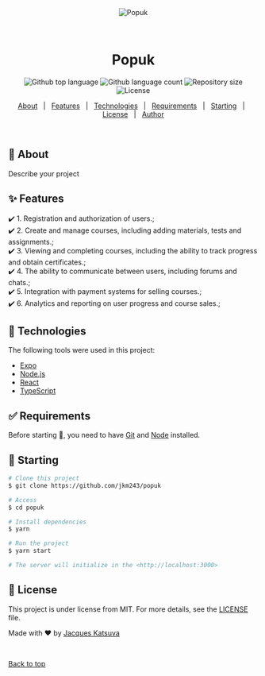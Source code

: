 <div align="center" id="top"> 
  <img src="./.github/app.gif" alt="Popuk" />

&#xa0;

  <!-- <a href="https://popuk.netlify.app">Demo</a> -->
</div>

<h1 align="center">Popuk</h1>

<p align="center">
  <img alt="Github top language" src="https://img.shields.io/github/languages/top/jkm243/popuk?color=56BEB8">

  <img alt="Github language count" src="https://img.shields.io/github/languages/count/jkm243/popuk?color=56BEB8">

  <img alt="Repository size" src="https://img.shields.io/github/repo-size/jkm243/popuk?color=56BEB8">

  <img alt="License" src="https://img.shields.io/github/license/jkm243/popuk?color=56BEB8">

  <!-- <img alt="Github issues" src="https://img.shields.io/github/issues/jkm243/popuk?color=56BEB8" /> -->

  <!-- <img alt="Github forks" src="https://img.shields.io/github/forks/jkm243/popuk?color=56BEB8" /> -->

  <!-- <img alt="Github stars" src="https://img.shields.io/github/stars/jkm243/popuk?color=56BEB8" /> -->
</p>

<!-- Status -->

<!-- <h4 align="center">
	🚧  Popuk 🚀 Under construction...  🚧
</h4>

<hr> -->

<p align="center">
  <a href="#dart-about">About</a> &#xa0; | &#xa0; 
  <a href="#sparkles-features">Features</a> &#xa0; | &#xa0;
  <a href="#rocket-technologies">Technologies</a> &#xa0; | &#xa0;
  <a href="#white_check_mark-requirements">Requirements</a> &#xa0; | &#xa0;
  <a href="#checkered_flag-starting">Starting</a> &#xa0; | &#xa0;
  <a href="#memo-license">License</a> &#xa0; | &#xa0;
  <a href="https://github.com/jkm243" target="_blank">Author</a>
</p>

<br>

## :dart: About

Describe your project

## :sparkles: Features

:heavy_check_mark: 1. Registration and authorization of users.;\
:heavy_check_mark: 2. Create and manage courses, including adding materials, tests and assignments.;\
:heavy_check_mark: 3. Viewing and completing courses, including the ability to track progress and obtain certificates.;\
:heavy_check_mark: 4. The ability to communicate between users, including forums and chats.;\
:heavy_check_mark: 5. Integration with payment systems for selling courses.;\
:heavy_check_mark: 6. Analytics and reporting on user progress and course sales.;

## :rocket: Technologies

The following tools were used in this project:

- [Expo](https://expo.io/)
- [Node.js](https://nodejs.org/en/)
- [React](https://pt-br.reactjs.org/)
- [TypeScript](https://www.typescriptlang.org/)

## :white_check_mark: Requirements

Before starting :checkered_flag:, you need to have [Git](https://git-scm.com) and [Node](https://nodejs.org/en/) installed.

## :checkered_flag: Starting

```bash
# Clone this project
$ git clone https://github.com/jkm243/popuk

# Access
$ cd popuk

# Install dependencies
$ yarn

# Run the project
$ yarn start

# The server will initialize in the <http://localhost:3000>
```

## :memo: License

This project is under license from MIT. For more details, see the [LICENSE](LICENSE.md) file.

Made with :heart: by <a href="https://github.com/jkm243" target="_blank">Jacques Katsuva</a>

&#xa0;

<a href="#top">Back to top</a>

